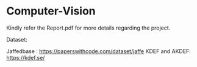# Computer-Vision
Kindly refer the Report.pdf for more details regarding the project.

Dataset:

Jaffedbase    : https://paperswithcode.com/dataset/jaffe
KDEF and AKDEF: https://kdef.se/
